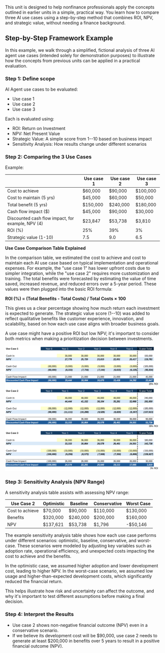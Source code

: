 This unit is designed to help nonfinance professionals apply the concepts outlined in earlier units in a simple, practical way. You learn how to compare three AI use cases using a step-by-step method that combines ROI, NPV, and strategic value, without needing a finance background.

## Step-by-Step Framework Example

In this example, we walk through a simplified, fictional analysis of three AI agent use cases (intended solely for demonstration purposes) to illustrate how the concepts from previous units can be applied in a practical evaluation.

### Step 1: Define scope

AI Agent use cases to be evaluated:

- Use case 1
- Use case 2
- Use case 3

Each is evaluated using:

- ROI: Return on Investment
- NPV: Net Present Value
- Strategic Value: A simple score from 1--10 based on business impact
- Sensitivity Analysis: How results change under different scenarios

### Step 2: Comparing the 3 Use Cases

Example:


|  |Use case 1  |Use case 2  |Use case 3  |
|---------|---------|---------|---------|
|Cost to achieve     |$60,000         |$90,000         |$100,000         |
|Cost to maintain (5 yrs)     |$45,000         |$60,000         |$50,000         |
|Total benefit (5 yrs)     |$150,000         |$240,000         |$180,000         |
|Cash flow impact ($)     |$45,000         |$90,000         |$30,000         |
|Discounted cash flow impact, for example, NPV (4)     |$23,847         |$53,738         |$3,810         |
|ROI (%)     |25%         |39%         |3%         |
|Strategic value (1-10)     |7.5         |9.0         |6.5         |

**Use Case Comparison Table Explained**

In the comparison table, we estimated the cost to achieve and cost to maintain each AI use case based on typical implementation and operational expenses. For example, the "use case 1" has lower upfront costs due to simpler integration, while the "use case 2" requires more
customization and training. The total benefits were forecasted by estimating the value of time saved, increased revenue, and reduced errors over a 5-year period. These values were then plugged into the basic ROI formula:

**ROI (%) = (Total Benefits - Total Costs) / Total Costs × 100**

This gives us a clear percentage showing how much return each investment is expected to generate. The strategic value score (1--10) was added to reflect qualitative benefits like customer experience, innovation, and scalability, based on how each use case aligns with broader business
goals.

A use case might have a positive ROI but low NPV; it's important to consider both metrics when making a prioritization decision between investments.

[![A diagram showing calculations for use case examples.](../media/use-case-calculations.png)](../media/use-case-calculations-big.png#lightbox)

### Step 3: Sensitivity Analysis (NPV Range)

A sensitivity analysis table assists with assessing NPV range:

|  **Use Case 2**    |Optimistic     |Baseline       |Conservative   |Worst Case
|--------------|--------------|--------------|--------------|--------------|
|Cost to achieve      |$70,000       |$90,000       |$110,000      |$130,000|
|Benefits       |$320,000      |$240,000      |$200,000      |$160,000|
|NPV            |$137,621      |$53,738       |$1,796        |-$50,146|

The example sensitivity analysis table shows how each use case performs under different scenarios: optimistic, baseline, conservative, and worst-case. These scenarios were modeled by adjusting key variables such as adoption rate, operational efficiency, and unexpected costs impacting
the cost to achieve and the benefits.

In the optimistic case, we assumed higher adoption and lower development cost, leading to higher NPV. In the worst-case scenario, we assumed low usage and higher-than-expected development costs, which significantly reduced the financial return.

This helps illustrate how risk and uncertainty can affect the outcome, and why it's important to test different assumptions before making a final decision.

### Step 4: Interpret the Results

- Use case 2 shows non-negative financial outcome (NPV) even in a conservative scenario.
- If we believe its development cost will be $90,000, use case 2 needs to generate at least $200,000 in benefits over 5 years to result in a positive financial outcome (NPV).
